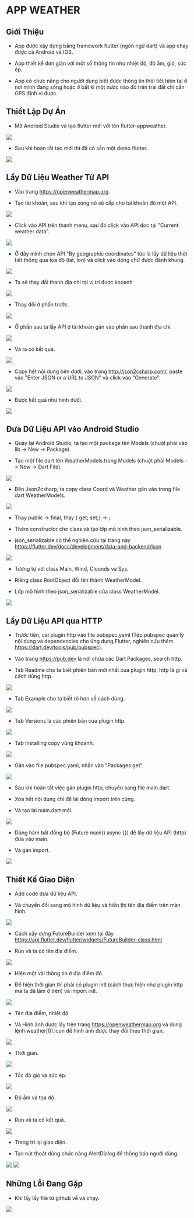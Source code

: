 # APP WEATHER

## Giới Thiệu

* App được xây dựng bằng framework flutter (ngôn ngữ dart) và app chạy được cả Android và IOS.

* App thiết kế đơn giản với một số thông tin như nhiệt độ, độ ẩm, gió, sức ép.

* App có chức năng cho người dùng biết được thông tin thời tiết hiện tại ở nơi mình đang sống hoặc ở bất kì một nước nào đó trên trái đất chỉ cần GPS định vị được.

## Thiết Lập Dự Án

* Mở Android Studio và tạo flutter mới với tên flutter-appweather.

<img src= "Images/img-weather1.jpg" />

* Sau khi hoàn tất tạo mới thì đã có sẵn một demo flutter.

<img src= "Images/img-weather2.jpg" />

## Lấy Dữ Liệu Weather Từ API

* Vào trang https://openweathermap.org.

* Tạo tài khoản, sau khi tạo xong nó sẽ cấp cho tài khoản đó một API.

<img src= "Images/img-weather3.jpg" />

* Click vào API trên thanh menu, sau đó click vào API doc tại "Current weather data".

<img src= "Images/img-weather4.jpg" />

* Ở đây mình chọn API "By geographic coordinates" tức là lấy dữ liệu thời tiết thông qua tọa độ (lat, lon) và click vào dòng chữ được đánh khung.

<img src= "Images/img-weather5.jpg" />

* Ta sẽ thay đổi thanh địa chỉ tại vị trí được khoanh

<img src= "Images/img-weather6.jpg" />

* Thay đổi ở phần trước.

<img src= "Images/img-weather7.jpg" />

* Ở phần sau ta lấy API ở tài khoản gán vào phần sau thanh địa chỉ.

<img src= "Images/img-weather8.jpg" />

* Và ta có kết quả.

<img src= "Images/img-weather9.jpg" />

* Copy hết nội dung bên dưới, vào trang http://json2csharp.com/, paste vào "Enter JSON or a URL to JSON" và click vào "Generate".

<img src= "Images/img-weather10.jpg" />

* Được kết quả như hình dưới.

<img src= "Images/img-weather11.jpg" />

## Đưa Dữ Liệu API vào Android Studio

* Quay lại Android Studio, ta tạo một package tên Models (chuột phải vào lib -> New -> Package).

* Tạo một file dart tên WeatherModels trong Models (chuột phải Models -> New -> Dart File).

<img src= "Images/img-weather12.jpg" />

* Bên Json2csharp, ta copy class Coord và Weather gán vào trong file dart WeatherModels.

<img src= "Images/img-weather13.jpg" />

* Thay public -> final, thay { get; set;} -> ;.

* Thêm constructor cho class và tạo lớp mô hình theo json_serializable.

* json_serializable có thể nghiên cứu tại trang này https://flutter.dev/docs/development/data-and-backend/json

<img src= "Images/img-weather14.jpg" />

* Tương tự với class Main, Wind, Clounds và Sys.

* Riêng class RootObject đổi tên thành WeatherModel.

* Lớp mô hình theo json_serializable của class WeatherModel.

<img src= "Images/img-weather15.jpg" />

## Lấy Dữ Liệu API qua HTTP

* Trước tiên, cài plugin http vào file pubspec.yaml (Tệp pubspec quản lý nội dung và dependencies cho ứng dụng Flutter, nghiên cứu thêm https://dart.dev/tools/pub/pubspec).

* Vào trang https://pub.dev là nới chứa các Dart Packages, search http.

* Tab Readme cho ta biết phiên bản mới nhất của plugin http, http là gì và cách dùng http.

<img src= "Images/img-weather16.jpg" />

* Tab Example cho ta biết rõ hơn về cách dùng.

<img src= "Images/img-weather17.jpg" />

* Tab Versions là các phiên bản của plugin http.

<img src= "Images/img-weather18.jpg" />

* Tab Installing copy vùng khoanh.

<img src= "Images/img-weather19.jpg" />

* Gán vào file pubspec.yaml, nhấn vào "Packages get".

<img src= "Images/img-weather20.jpg" />

* Sau khi hoàn tất việc gán plugin http, chuyển sang file main.dart.

* Xóa hết nội dung chỉ để lại dòng import trên cùng.

* Và tạo lại main.dart mới.

<img src= "Images/img-weather21.jpg" />

* Dùng hàm bất đồng bộ (Future<void> main() async {}) để lấy dữ liệu API (http) đưa vào main.

* Và gán import.

<img src= "Images/img-weather22.jpg" />

## Thiết Kế Giao Diện

* Add code đưa dữ liệu API.

* Và chuyển đổi sang mô hình dữ liệu và hiển thị tên địa điểm trên màn hình.

<img src= "Images/img-weather23.jpg" />

* Cách xây dựng FutureBuilder xem tại đây https://api.flutter.dev/flutter/widgets/FutureBuilder-class.html

* Run và ta có tên địa điểm.

<img src= "Images/img-weather25.jpg" />

* Hiện một vài thông tin ở địa điểm đó.

* Để hiện thời gian thì phải có plugin intl (cách thực hiện như plugin http mà ta đã làm ở trên) và import intl.

<img src= "Images/img-weather24.jpg" />

* Tên địa điểm, nhiệt độ.

* Và Hình ảnh được lấy trên trang https://openweathermap.org và dùng lệnh weather[0].icon để hình ảnh được thay đổi theo thời gian.

<img src= "Images/img-weather26.jpg" />

* Thời gian.

<img src= "Images/img-weather27.jpg" />

* Tốc độ gió và sức ép.

<img src= "Images/img-weather28.jpg" />

* Độ ẩm và tọa độ.

<img src= "Images/img-weather29.jpg" />

* Run và ta có kết quả.

<img src= "Images/img-weather30.jpg" />

* Trang trí lại giao diện.

* Tạo nút thoát dùng chức năng AlertDialog để thông báo người dùng.

<img src= "Images/img-weather31.jpg" />   <img src= "Images/img-weather32.jpg" />

## Những Lỗi Đang Gặp

* Khi lấy lấy file từ github về và chạy.

<img src= "Images/img-weather33.jpg" />


